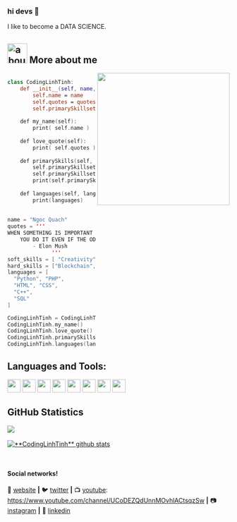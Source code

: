 ### hi devs 👋

I like to become a DATA SCIENCE.

## <img width="45" alt="about" src="https://raw.github.com/elizarov/elizarov/master/about.png"> More about me

<img align="right" width="300" src="https://i2.wp.com/allhtaccess.info/wp-content/uploads/2018/03/programming.gif?fit=1281%2C716&ssl=1" />

```kotlin

class CodingLinhTinh:
    def __init__(self, name, quotes):
        self.name = name
        self.quotes = quotes
        self.primarySkillset = {"Soft_skills":[],"Hard_skills":[]}
        
    def my_name(self):
        print( self.name )
        
    def love_quote(self):
        print( self.quotes )
        
    def primarySkills(self, soft_skills, hard_skills ):
        self.primarySkillset["Soft_skills"].append(soft_skills)
        self.primarySkillset["Hard_skills"].append(hard_skills)
        print(self.primarySkillset)
        
    def languages(self, languages):
        print(languages)
        
   
name = "Ngoc Quach"
quotes = '''
WHEN SOMETHING IS IMPORTANT ENOUGH, 
    YOU DO IT EVEN IF THE ODDS ARE NOT IN YOUR FAVOR. 
        - Elon Mush
              '''
soft_skills = [ "Creativity", "Problem Solving", "Conflict Resolution" ]
hard_skills = ["Blockchain", "Data Science"]
languages = [
  "Python", "PHP", 
  "HTML", "CSS", 
  "C++", 
  "SQL"
]

CodingLinhTinh = CodingLinhTinh(name,quotes)
CodingLinhTinh.my_name()
CodingLinhTinh.love_quote()
CodingLinhTinh.primarySkills(soft_skills,hard_skills)
CodingLinhTinh.languages(languages)
```

## **Languages and Tools:**  
<code><img height="30" src="https://img.shields.io/badge/Python-3776AB?style=for-the-badge&logo=python&logoColor=white"></code>
<code><img height="30" src="https://img.shields.io/badge/HTML-239120?style=for-the-badge&logo=html5&logoColor=white"></code>
<code><img height="30" src="https://img.shields.io/badge/CSS-239120?&style=for-the-badge&logo=css3&logoColor=white"></code>
<code><img height="30" src="https://img.shields.io/badge/Python-14354C?style=for-the-badge&logo=python&logoColor=white"></code>
<code><img height="30" src="https://img.shields.io/badge/C%2B%2B-00599C?style=for-the-badge&logo=c%2B%2B&logoColor=white"></code>
<code><img height="30" src="https://img.shields.io/badge/PHP-777BB4?style=for-the-badge&logo=php&logoColor=white"></code>
<code><img height="30" src="https://img.shields.io/badge/Heroku-430098?style=for-the-badge&logo=heroku&logoColor=white"></code>
<code><img height="30" src="https://img.shields.io/badge/Microsoft_SQL_Server-CC2927?style=for-the-badge&logo=microsoft-sql-server&logoColor=white"></code>

## **GitHub Statistics**

<a href="https://github.com/CodingLinhTinh">
  <img align="center" src="https://github-readme-stats.vercel.app/api/top-langs/?username=codinglinhtinh&hide=html&layout=compact&theme=radical" />
</a>
<br>
<br>
<a href="https://github.com/CodingLinhTinh">
 <img align="center" src="https://github-readme-stats.vercel.app/api?username=codinglinhtinh&show_icons=true&theme=radical&line_height=27" alt="**CodingLinhTinh** github stats"/>
</a>

[website]: #
[twitter]: https://twitter.com/CodingLinhTinh
[youtube]: https://www.youtube.com/user/CodingLinhTinh/
[instagram]: https://www.instagram.com/CodingLinhTinh/
[linkedin]: https://www.linkedin.com/in/CodingLinhTinh/
<br>

#### Social networks!

🏡 [website][website] **|** 
🐦 [twitter][twitter] **|** 
📺 [youtube]: https://www.youtube.com/channel/UCoDEZQdUnnMOvhlACtsqzSw  **|** 
📷 [instagram][instagram] **|** 
👔 [linkedin][linkedin]

